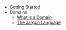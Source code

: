 <!-- for smooth navigation please use first heading in readme.md in cebab case here as an id for home-->

- [Getting Started](/)
- Domains 
  - [What is a Domain](pages/domains.md)
  - [The Jargon Language](pages/language.md)
